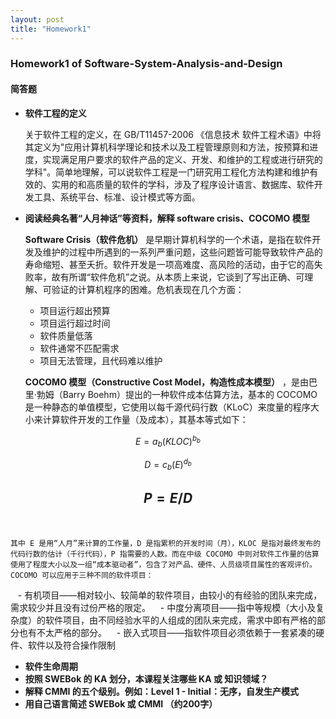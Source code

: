 ```yaml
---
layout: post
title: "Homework1"
---
```

### Homework1 of Software-System-Analysis-and-Design

#### 简答题
- __软件工程的定义__

    关于软件工程的定义，在 GB/T11457-2006 《信息技术 软件工程术语》中将其定义为"应用计算机科学理论和技术以及工程管理原则和方法，按预算和进度，实现满足用户要求的软件产品的定义、开发、和维护的工程或进行研究的学科"。简单地理解，可以说软件工程是一门研究用工程化方法构建和维护有效的、实用的和高质量的软件的学科，涉及了程序设计语言、数据库、软件开发工具、系统平台、标准、设计模式等方面。

- __阅读经典名著“人月神话”等资料，解释 software crisis、COCOMO 模型__

    __Software Crisis（软件危机）__ 是早期计算机科学的一个术语，是指在软件开发及维护的过程中所遇到的一系列严重问题，这些问题皆可能导致软件产品的寿命缩短、甚至夭折。软件开发是一项高难度、高风险的活动，由于它的高失败率，故有所谓“软件危机”之说。从本质上来说，它谈到了写出正确、可理解、可验证的计算机程序的困难。危机表现在几个方面：
    - 项目运行超出预算
    - 项目运行超过时间
    - 软件质量低落
    - 软件通常不匹配需求
    - 项目无法管理，且代码难以维护
    
    __COCOMO 模型（Constructive Cost Model，构造性成本模型）__ ，是由巴里·勃姆（Barry Boehm）提出的一种软件成本估算方法，基本的 COCOMO 是一种静态的单值模型，它使用以每千源代码行数（KLoC）来度量的程序大小来计算软件开发的工作量（及成本），其基本等式如下：    

$$E=a_b(KLOC)^{b_b}$$ 

$$D=c_b(E)^{d_b}$$ 

$$P=E/D$$     
-  
    其中 E 是用“人月”来计算的工作量，D 是指累积的开发时间（月），KLOC 是指对最终发布的代码行数的估计（千行代码），P 指需要的人数。而在中级 COCOMO 中则对软件工作量的估算使用了程度大小以及一组“成本驱动者”，包含了对产品、硬件、人员级项目属性的客观评价。
    COCOMO 可以应用于三种不同的软件项目：
    - 有机项目——相对较小、较简单的软件项目，由较小的有经验的团队来完成，需求较少并且没有过份严格的限定。
    - 中度分离项目——指中等规模（大小及复杂度）的软件项目，由不同经验水平的人组成的团队来完成，需求中即有严格的部分也有不太严格的部分。
    - 嵌入式项目——指软件项目必须依赖于一套紧凑的硬件、软件以及符合操作限制
         
- __软件生命周期__
- __按照 SWEBok 的 KA 划分，本课程关注哪些 KA 或 知识领域？__
- __解释 CMMI 的五个级别。例如：Level 1 - Initial：无序，自发生产模式__
- __用自己语言简述 SWEBok 或 CMMI （约200字）__
